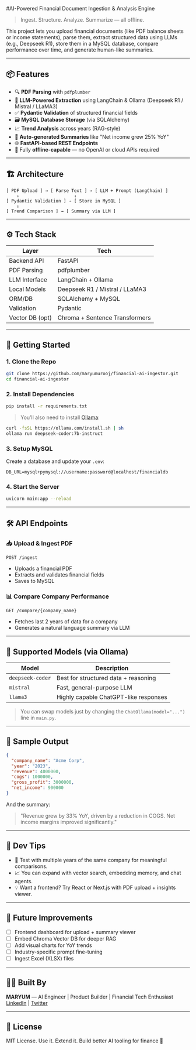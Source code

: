 

#AI-Powered Financial Document Ingestion & Analysis Engine

> Ingest. Structure. Analyze. Summarize — all offline.

This project lets you upload financial documents (like PDF balance sheets or income statements), parse them, extract structured data using LLMs (e.g., Deepseek R1), store them in a MySQL database, compare performance over time, and generate human-like summaries.

---

## 📦 Features

- 🔍 **PDF Parsing** with `pdfplumber`
- 🧠 **LLM-Powered Extraction** using LangChain & Ollama (Deepseek R1 / Mistral / LLaMA3)
- ✅ **Pydantic Validation** of structured financial fields
- 🗃️ **MySQL Database Storage** (via SQLAlchemy)
- 📈 **Trend Analysis** across years (RAG-style)
- 📝 **Auto-generated Summaries** like "Net income grew 25% YoY"
- 🌐 **FastAPI-based REST Endpoints**
- 🧩 Fully **offline-capable** — no OpenAI or cloud APIs required

---

## 🏗️ Architecture

```text
[ PDF Upload ] → [ Parse Text ] → [ LLM + Prompt (LangChain) ]
    ↓                     ↓
[ Pydantic Validation ] → [ Store in MySQL ]
    ↓
[ Trend Comparison ] → [ Summary via LLM ]
````

---

## ⚙️ Tech Stack

| Layer           | Tech                           |
| --------------- | ------------------------------ |
| Backend API     | FastAPI                        |
| PDF Parsing     | pdfplumber                     |
| LLM Interface   | LangChain + Ollama             |
| Local Models    | Deepseek R1 / Mistral / LLaMA3 |
| ORM/DB          | SQLAlchemy + MySQL             |
| Validation      | Pydantic                       |
| Vector DB (opt) | Chroma + Sentence Transformers |

---

## 🚀 Getting Started

### 1. Clone the Repo

```bash
git clone https://github.com/maryumurooj/financial-ai-ingestor.git
cd financial-ai-ingestor
```

### 2. Install Dependencies

```bash
pip install -r requirements.txt
```

> You’ll also need to install [Ollama](https://ollama.com):

```bash
curl -fsSL https://ollama.com/install.sh | sh
ollama run deepseek-coder:7b-instruct
```

### 3. Setup MySQL

Create a database and update your `.env`:

```env
DB_URL=mysql+pymysql://username:password@localhost/financialdb
```

### 4. Start the Server

```bash
uvicorn main:app --reload
```

---

## 🛠️ API Endpoints

### 📥 Upload & Ingest PDF

```http
POST /ingest
```

* Uploads a financial PDF
* Extracts and validates financial fields
* Saves to MySQL

### 📊 Compare Company Performance

```http
GET /compare/{company_name}
```

* Fetches last 2 years of data for a company
* Generates a natural language summary via LLM

---

## 🧠 Supported Models (via Ollama)

| Model            | Description                           |
| ---------------- | ------------------------------------- |
| `deepseek-coder` | Best for structured data + reasoning  |
| `mistral`        | Fast, general-purpose LLM             |
| `llama3`         | Highly capable ChatGPT-like responses |

> You can swap models just by changing the `ChatOllama(model="...")` line in `main.py`.

---

## 🧪 Sample Output

```json
{
  "company_name": "Acme Corp",
  "year": "2023",
  "revenue": 4000000,
  "cogs": 1000000,
  "gross_profit": 3000000,
  "net_income": 900000
}
```

And the summary:

> "Revenue grew by 33% YoY, driven by a reduction in COGS. Net income margins improved significantly."

---

## 🧰 Dev Tips

* 🔁 Test with multiple years of the same company for meaningful comparisons.
* 📈 You can expand with vector search, embedding memory, and chat agents.
* 💡 Want a frontend? Try React or Next.js with PDF upload + insights viewer.

---

## 📌 Future Improvements

* [ ] Frontend dashboard for upload + summary viewer
* [ ] Embed Chroma Vector DB for deeper RAG
* [ ] Add visual charts for YoY trends
* [ ] Industry-specific prompt fine-tuning
* [ ] Ingest Excel (XLSX) files

---

## 🧑‍💻 Built By

**MARYUM** — AI Engineer | Product Builder | Financial Tech Enthusiast
[LinkedIn](https://linkedin.com/in/maryum_urooj_ahmed) | [Twitter](https://twitter.com/mar_ooj)

---

## 📜 License

MIT License. Use it. Extend it. Build better AI tooling for finance 💸



